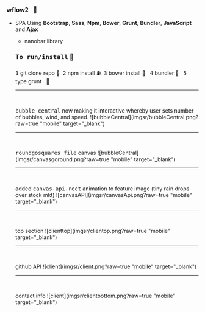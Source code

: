 ### wflow<kbd>2</kbd> &nbsp; :rocket:

- SPA Using **Bootstrap**, **Sass**, **Npm**, **Bower**, **Grunt**, **Bundler**, **JavaScript** and **Ajax**
  - nanobar library
  
  ### <kbd>To run/install</kbd> :key:
  <kbd>1</kbd> git clone repo :moyai:&nbsp;
  <kbd>2</kbd> npm install :fuelpump:&nbsp;
  <kbd>3</kbd> bower install :izakaya_lantern: &nbsp;
  <kbd>4</kbd> bundler :construction:&nbsp;&nbsp;
  <kbd>5</kbd> type grunt  &nbsp;&nbsp;:checkered_flag:
  
  
  
  
  <hr />
  
  <br />
  
   <kbd>bubble central</kbd> now making it interactive whereby user sets number of bubbles, wind, and speed.
  ![bubbleCentral](imgsr/bubbleCentral.png?raw=true "mobile" target="_blank")
  
  
  
  
  
  <hr />
  
  <br />
  
   <kbd>roundgosquares file</kbd> canvas
  ![bubbleCentral](imgsr/canvasgoround.png?raw=true "mobile" target="_blank")
  
  
  
  
  
  
  
  
  
  
  
  <hr />
  
  <br />
  
  added <kbd>canvas-api-rect</kbd> animation to feature image (tiny rain drops over stock mkt)
  ![canvasAPI](imgsr/canvasApi.png?raw=true "mobile" target="_blank")
  
  
  
  
  
   <hr />
  
  <br />
  
  top section
  ![clienttop](imgsr/clientop.png?raw=true "mobile" target="_blank")

  
  
  
  
  <hr />
  
  <br />

  github API
  ![client](imgsr/client.png?raw=true "mobile" target="_blank")
  
  
  <hr />
  
  <br />
  
  contact info
  ![client](imgsr/clientbottom.png?raw=true "mobile" target="_blank")





  

  



 








